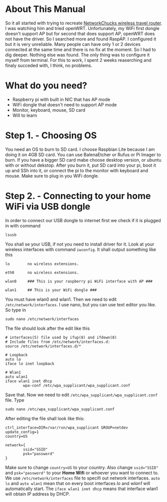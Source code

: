 # **About This Manual**
So it all started with trying to recreate [NetworkChucks wireless travel router](https://www.youtube.com/@NetworkChuck). I was watching him and tried openWRT. Unfortunately, my WiFi first dongle doesn't support AP but for second that does support AP, openWRT does not have the driver. So I searched more and found RaspAP. I configured it but it is very unreliable. Many people can have only 1 or 2 devices connected at the same time and there is no fix at the moment. So I had to dig deeper. Nothing else was found. The only thing was to configure it myself from terminal. For this to work, I spent 2 weeks reaserching and finaly succeded with, I think, no problems.
# **What do you need?**
- Raspberry pi with built in NIC that has AP mode
- WiFi dongle that doesn't need to support AP mode
- Monitor, keyboard, mouse, SD card
- Will to learn
# **Step 1. - Choosing OS**
You need an OS to burn to SD card. I choose Raspbian Lite because I am doing it on 4GB SD card. You can use BalenaEtcher or Rufus or Pi Imager to burn. If you have a bigger SD card mabe choose desktop version, or ubuntu with or without dekstop. After you burn it, put SD card into your pi, boot it up and SSh into it, or connect the pi to the monitor with keyboard and mouse. Make sure to plug in you WiFi dongle.
# **Step 2. - Connecting to your home WiFi via USB dongle**
In order to connect our USB dongle to internet first we check if it is plugged in with command
```
lsusb
```
You shall se your USB, if not you need to install driver for it. Look at your wireless interfaces with command ```iwconfig```. It shall output something like this
```
lo        no wireless extensions.

eth0      no wireless extensions.

wlan0     ### This is your raspberry pi WiFi interface with AP ###

wlan1     ## This is your WiFi dongle ###
```
You must have wlan0 and wlan1. Then we need to edit ```/etc/network/interfaces```. I use nano, but you can use text editor you like. So type in
```
sudo nano /etc/network/interfaces
```
The file should look after the edit like this
```
# interfaces(5) file used by ifup(8) and ifdown(8)
# Include files from /etc/network/interfaces.d:
source /etc/network/interfaces.d/*

# Loopback
auto lo
iface lo inet loopback

# Wlan1
auto wlan1
iface wlan1 inet dhcp
        wpa-conf /etc/wpa_supplicant/wpa_supplicant.conf
```
Save that. Now we need to edit ```/etc/wpa_supplicant/wpa_supplicant.conf``` file. Type
```
sudo nano /etc/wpa_supplicant/wpa_supplicant.conf
```
After editing the file shall look like this:
```
ctrl_interface=DIR=/var/run/wpa_supplicant GROUP=netdev
update_config=1
country=US

network={
        ssid="SSID"
        psk="password"
}
```
Make sure to change ```country=US``` to your country. Also change ```ssid="SSID"``` and ```psk="password"``` to your **Home Wifi** or whoever you want to connect to. We use ```/etc/network/interfaces``` file to specifi out network interfaces. ```auto lo``` and ```auto wlan1``` mean that on every boot interfaces *lo* and *wlan1* will automatically start. The ```iface wlan1 inet dhcp``` means that interface wlan1 will obtain IP address by DHCP. 
